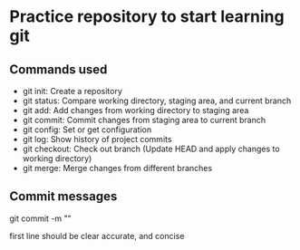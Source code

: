 # Practice repository to start learning git

## Commands used

- git init: Create a repository
- git status: Compare working directory, staging area, and current branch
- git add: Add changes from working directory to staging area
- git commit: Commit changes from staging area to current branch
- git config: Set or get configuration
- git log: Show history of project commits
- git checkout: Check out branch (Update HEAD and apply changes to working
  directory)
- git merge: Merge changes from different branches

## Commit messages

git commit -m "<message>"

first line should be clear accurate, and concise
